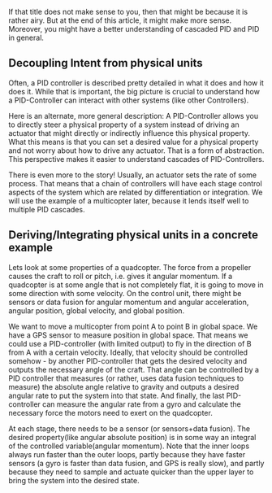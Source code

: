 If that title does not make sense to you, then that might be because it is rather airy.
But at the end of this article, it might make more sense.
Moreover, you might have a better understanding of cascaded PID and PID in general.

## Decoupling Intent from physical units

Often, a PID controller is described pretty detailed in what it does and how it does it.
While that is important, the big picture is crucial to understand how a PID-Controller can interact with other systems (like other Controllers).

Here is an alternate, more general description: A PID-Controller allows you to directly steer a physical property of a system instead of driving an actuator that might directly or indirectly influence this physical property.
What this means is that you can set a desired value for a physical property and not worry about how to drive any actuator. That is a form of abstraction.
This perspective makes it easier to understand cascades of PID-Controllers.

There is even more to the story! Usually, an actuator sets the rate of some process.
That means that a chain of controllers will have each stage control aspects of the system which are related by differentiation or integration.
We will use the example of a multicopter later, because it lends itself well to multiple PID cascades.

## Deriving/Integrating physical units in a concrete example

Lets look at some properties of a quadcopter. The force from a propeller causes the craft to roll or pitch, i.e. gives it angular momentum. If a quadcopter is at some angle that is not completely flat, it is going to move in some direction with some velocity.
On the control unit, there might be sensors or data fusion for angular momentum and angular acceleration, angular position, global velocity, and global position.

We want to move a multicopter from point A to point B in global space. We have a GPS sensor to measure position in global space.
That means we could use a PID-controller (with limited output) to fly in the direction of B from A with a certain velocity.
Ideally, that velocity should be controlled somehow - by another PID-controller that gets the desired velocity and outputs the necessary angle of the craft.
That angle can be controlled by a PID controller that measures (or rather, uses data fusion techniques to measure) the absolute angle relative to gravity and outputs a desired angular rate to put the system into that state.
And finally, the last PID-controller can measure the angular rate from a gyro and calculate the necessary force the motors need to exert on the quadcopter.

At each stage, there needs to be a sensor (or sensors+data fusion). The desired property(like angular absolute position) is in some way an integral of the controlled variable(angular momentum).
Note that the inner loops always run faster than the outer loops, partly because they have faster sensors (a gyro is faster than data fusion, and GPS is really slow), and partly because they need to sample and actuate quicker than the upper layer to bring the system into the desired state.
